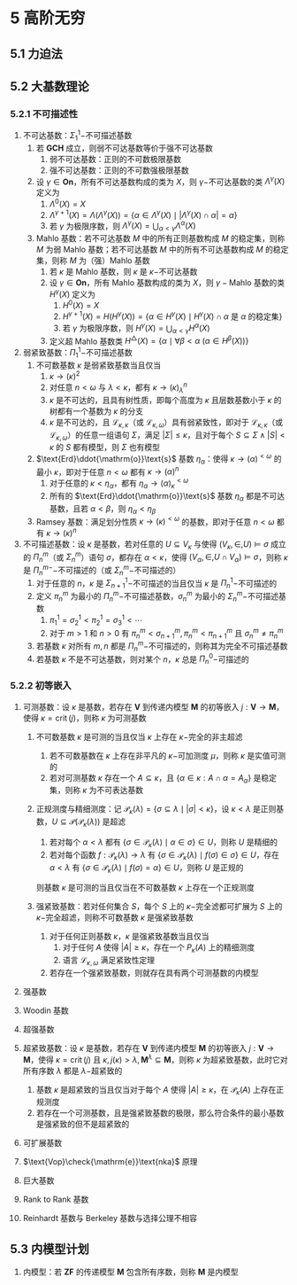 # 5 高阶无穷

## 5.1 力迫法

## 5.2 大基数理论
### 5.2.1 不可描述性
1. 不可达基数：$\Sigma_1^1-$不可描述基数
    1. 若 $\mathbf{GCH}$ 成立，则弱不可达基数等价于强不可达基数
        1. 弱不可达基数：正则的不可数极限基数
        2. 强不可达基数：正则的不可数强极限基数
    2. 设 $\gamma \in \mathbf{On}$，所有不可达基数构成的类为 $X$，则 $\gamma-$不可达基数的类 $\Lambda^{\gamma}(X)$ 定义为
        1. $\Lambda^{0}(X) = X$
        2. $\Lambda^{\gamma+1}(X)=\Lambda\left(\Lambda^{\gamma}(X)\right)=\left\{\alpha \in \Lambda^{\gamma}(X) \mid |\Lambda^{\gamma}(X) \cap \alpha| =\alpha\right\}$
        3. 若 $\gamma$ 为极限序数，则 $\Lambda^{\gamma}(X) = {\displaystyle \bigcup_{\alpha<\gamma} \Lambda^{\alpha}(X)}$
    3. $\text{Mahlo}$ 基数：若不可达基数 $M$ 中的所有正则基数构成 $M$ 的稳定集，则称 $M$ 为弱 $\text{Mahlo}$ 基数；若不可达基数 $M$ 中的所有不可达基数构成 $M$ 的稳定集，则称 $M$ 为（强）$\text{Mahlo}$ 基数
        1. 若 $\kappa$ 是 $\text{Mahlo}$ 基数，则 $\kappa$ 是 $\kappa-$不可达基数
        2. 设 $\gamma \in \mathbf{On}$，所有 $\text{Mahlo}$ 基数构成的类为 $X$，则 $\gamma-\text{Mahlo}$ 基数的类 $H^{\gamma}(X)$ 定义为
            1. $H^{0}(X) = X$
            2. $H^{\gamma+1}(X)=H\left(H^{\gamma}(X)\right)=\{\alpha \in H^{\gamma}(X) \mid H^{\gamma}(X) \cap \alpha$ 是 $\alpha$ 的稳定集$\}$
            3. 若 $\gamma$ 为极限序数，则 $H^{\gamma}(X) = {\displaystyle \bigcup_{\alpha<\gamma} H^{\alpha}(X)}$
        3. 定义超 $\text{Mahlo}$ 基数类 $H^{\triangle}(X)=\left\{\alpha \mid \forall \beta<\alpha \ (\alpha \in H^{\beta}(X))\right\}$
2. 弱紧致基数：$\Pi_1^1-$不可描述基数
    1. 不可数基数 $\kappa$ 是弱紧致基数当且仅当
        1. $\kappa \rightarrow(\kappa)^{2}$
        2. 对任意 $n < \omega$ 与 $\lambda < \kappa$，都有 $\kappa \rightarrow(\kappa)_{\lambda}^{n}$
        3. $\kappa$ 是不可达的，且具有树性质，即每个高度为 $\kappa$ 且层数基数小于 $\kappa$ 的树都有一个基数为 $\kappa$ 的分支
        4. $\kappa$ 是不可达的，且 $\mathscr{L}_{\kappa, \kappa}$（或 $\mathscr{L}_{\kappa, \omega}$）具有弱紧致性，即对于 $\mathscr{L}_{\kappa, \kappa}$（或 $\mathscr{L}_{\kappa, \omega}$）的任意一组语句 $\Sigma$，满足 $|\Sigma| \leqslant \kappa$，且对于每个 $S \subseteq \Sigma \wedge |S|<\kappa$ 的 $S$ 都有模型，则 $\Sigma$ 也有模型
    2. $\text{Erd}\ddot{\mathrm{o}}\text{s}$ 基数 $\eta_{\alpha}$：使得 $\kappa \rightarrow(\alpha)^{<\omega}$ 的最小 $\kappa$，即对于任意 $n < \omega$ 都有 $\kappa \rightarrow(\alpha)^{n}$
        1. 对于任意的 $\kappa<\eta_{\alpha}$，都有 $\eta_{\alpha} \rightarrow(\alpha)_{\kappa}^{<\omega}$
        2. 所有的 $\text{Erd}\ddot{\mathrm{o}}\text{s}$ 基数 $\eta_{\alpha}$ 都是不可达基数，且若 $\alpha<\beta$，则 $\eta_{\alpha}<\eta_{\beta}$
    3. $\text{Ramsey}$ 基数：满足划分性质 $\kappa \rightarrow(\kappa)^{<\omega}$ 的基数，即对于任意 $n < \omega$ 都有 $\kappa \rightarrow(\kappa)^{n}$
3. 不可描述基数：设 $\kappa$ 是基数，若对任意的 $U \subseteq V_{\kappa}$ 与使得 $\left(V_{\kappa}, \in, U\right) \vDash \sigma$ 成立的 $\Pi_{n}^{m}$（或 $\Sigma_{n}^{m}$）语句 $\sigma$，都存在 $\alpha<\kappa$，使得 $\left(V_{\alpha}, \in, U \cap V_{\alpha}\right) \vDash \sigma$，则称 $\kappa$ 是 $\Pi_{n}^{m-}-$不可描述的（或 $\Sigma_{n}^{m}-$不可描述的）
    1. 对于任意的 $n$，$\kappa$ 是 $\Sigma_{n+1}^{1}-$不可描述的当且仅当 $\kappa$ 是 $\Pi_{n}^{1}-$不可描述的
    2. 定义 $\pi_{n}^{m}$ 为最小的 $\Pi_{n}^{m}-$不可描述基数，$\sigma_{n}^{m}$ 为最小的 $\Sigma_{n}^{m}-$不可描述基数
        1. $\pi_{1}^{1}=\sigma_{2}^{1}<\pi_{2}^{1}=\sigma_{3}^{1}<\cdots$
        2. 对于 $m>1$ 和 $n>0$ 有 $\pi_{n}^{m}<\sigma_{n+1}^{m}, \pi_{n}^{m}<\pi_{n+1}^{m}$ 且 $\sigma_{n}^{m} \neq \pi_{n}^{m}$
    3. 若基数 $\kappa$ 对所有 $m, n$ 都是 $\Pi_{n}^{m}-$不可描述的，则称其为完全不可描述基数
    4. 若基数 $\kappa$ 不是不可达基数，则对某个 $n$，$\kappa$ 总是 $\Pi_{n}^{0}-$可描述的

### 5.2.2 初等嵌入
1. 可测基数：设 $\kappa$ 是基数，若存在 $\mathbf{V}$ 到传递内模型 $\mathbf{M}$ 的初等嵌入 $j: \mathbf{V} \rightarrow \mathbf{M}$，使得 $\kappa = \operatorname{crit}(j)$，则称 $\kappa$ 为可测基数
    1. 不可数基数 $\kappa$ 是可测的当且仅当 $\kappa$ 上存在 $\kappa-$完全的非主超滤
        1. 若不可数基数在 $\kappa$ 上存在非平凡的 $\kappa-$可加测度 $\mu$，则称 $\kappa$ 是实值可测的
        2. 若对可测基数 $\kappa$ 存在一个 $A \subseteq \kappa$，且 $\left\{\alpha \in \kappa: A \cap \alpha=A_{\alpha}\right\}$ 是稳定集，则称 $\kappa$ 为不可表达基数
    2. 正规测度与精细测度：记 $\mathcal{P}_{\kappa}(\lambda)=\{\sigma \subseteq \lambda \mid |\sigma| <\kappa\}$，设 $\kappa<\lambda$ 是正则基数，$U \subseteq \mathcal{P}\left(\mathcal{P}_{\kappa}(\lambda)\right)$ 是超滤
        1. 若对每个 $\alpha<\lambda$ 都有 $\left\{\sigma \in \mathcal{P}_{\kappa}(\lambda) \mid \alpha \in \sigma\right\} \in U$，则称 $U$ 是精细的
        2. 若对每个函数 $f: \mathcal{P}_{\kappa}(\lambda) \rightarrow \lambda$ 有 $\left\{\sigma \in \mathcal{P}_{\kappa}(\lambda) \mid f(\sigma) \in \sigma\right\} \in U$，存在 $\alpha<\lambda$ 有 $\left\{\sigma \in \mathcal{P}_{\kappa}(\lambda) \mid f(\sigma)=\alpha\right\} \in U$，则称 $U$ 是正规的

        则基数 $\kappa$ 是可测的当且仅当在不可数基数 $\kappa$ 上存在一个正规测度

    3. 强紧致基数：若对任何集合 $S$，每个 $S$ 上的 $\kappa-$完全滤都可扩展为 $S$ 上的 $\kappa-$完全超滤，则称不可数基数 $\kappa$ 是强紧致基数
        1. 对于任何正则基数 $\kappa$，$\kappa$ 是强紧致基数当且仅当
            1. 对于任何 $A$ 使得 $|A| \geqslant \kappa$，存在一个 $P_{\kappa}(A)$ 上的精细测度
            2. 语言 $\mathscr{L}_{\kappa, \omega}$ 满足紧致性定理
        2. 若存在一个强紧致基数，则就存在具有两个可测基数的内模型

2. 强基数
3. $\text{Woodin}$ 基数
4. 超强基数
5. 超紧致基数：设 $\kappa$ 是基数，若存在 $\mathbf{V}$ 到传递内模型 $\mathbf{M}$ 的初等嵌入 $j: \mathbf{V} \rightarrow \mathbf{M}$，使得 $\kappa = \operatorname{crit}(j)$ 且 $\kappa, j(\kappa)>\lambda, \mathbf{M}^{\lambda} \subseteq \mathbf{M}$，则称 $\kappa$ 为超紧致基数，此时它对所有序数 $\lambda$ 都是 $\lambda-$超紧致的
    1. 基数 $\kappa$ 是超紧致的当且仅当对于每个 $A$ 使得 $|A| \geqslant \kappa$，在 $\mathcal{P}_{\kappa}(A)$ 上存在正规测度
    2. 若存在一个可测基数，且是强紧致基数的极限，那么符合条件的最小基数是强紧致的但不是超紧致的
6. 可扩展基数
7. $\text{Vop}\check{\mathrm{e}}\text{nka}$ 原理
8. 巨大基数
9. $\text{Rank to Rank}$ 基数
10. $\text{Reinhardt}$ 基数与 $\text{Berkeley}$ 基数与选择公理不相容

## 5.3 内模型计划
1. 内模型：若 $\mathbf{ZF}$ 的传递模型 $\mathbf{M}$ 包含所有序数，则称 $\mathbf{M}$ 是内模型
